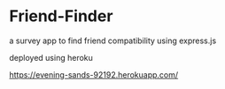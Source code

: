 # Friend-Finder
a survey app to find friend compatibility using express.js  

deployed using heroku

https://evening-sands-92192.herokuapp.com/
